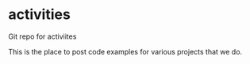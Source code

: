 # activities
Git repo for activiites

This is the place to post code examples for various projects that we do.
